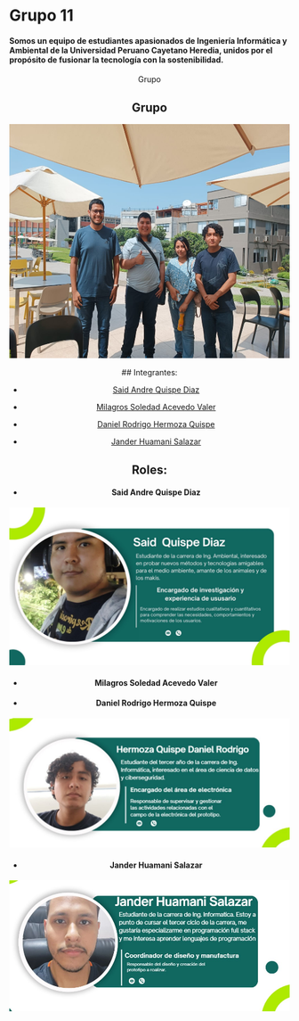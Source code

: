 # Grupo 11
#### Somos un equipo de estudiantes apasionados de Ingeniería Informática y Ambiental de la Universidad Peruano Cayetano Heredia, unidos por el propósito de fusionar la tecnología con la sostenibilidad.   
<center>Grupo<center>
<h2 align="center">Grupo </h2>
<p align="center">
  <img width="560" height="420" src="https://github.com/Dooncito/fundamentos-de-dise-o/blob/0dd945176e1d28cc54fcccfb2de06847f1ee8314/Imagenes/Image_2024.jpeg">
</p> 
## Integrantes:

* [Said Andre Quispe Diaz](#Said-Andre-Quispe-Diaz) 

* [Milagros Soledad Acevedo Valer ](#Milagros-Soledad-Acevedo-Valer)

* [Daniel Rodrigo Hermoza Quispe](#Daniel-Rodrigo-Hermoza-Quispe)

* [Jander Huamani Salazar](#Jander-Huamani-Salazar)

## Roles:
 - #### Said Andre Quispe Diaz
 ![Imagen](https://github.com/Dooncito/fundamentos-de-dise-o/blob/fcb15758a2783058a8d311295335f44ca3222c5f/Imagenes/Descripcion/Said.jpg)
 - #### Milagros Soledad Acevedo Valer 
 - #### Daniel Rodrigo Hermoza Quispe
 ![Imagen](https://github.com/Dooncito/fundamentos-de-dise-o/blob/main/Imagenes/Descripcion/ggfundamentos.jpg)
 - #### Jander Huamani Salazar
 ![Imagen](https://github.com/Dooncito/fundamentos-de-dise-o/blob/main/Imagenes/Descripcion/jander.jpg)

 
